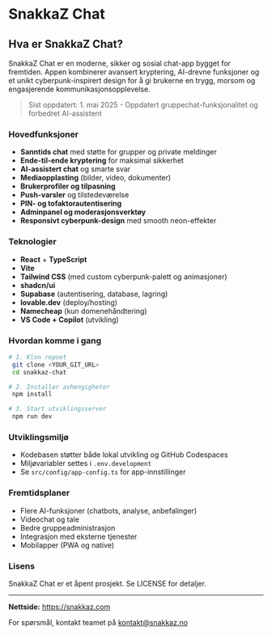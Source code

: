 # SnakkaZ Chat

## Hva er SnakkaZ Chat?

SnakkaZ Chat er en moderne, sikker og sosial chat-app bygget for fremtiden. Appen kombinerer avansert kryptering, AI-drevne funksjoner og et unikt cyberpunk-inspirert design for å gi brukerne en trygg, morsom og engasjerende kommunikasjonsopplevelse.

> Sist oppdatert: 1. mai 2025 - Oppdatert gruppechat-funksjonalitet og forbedret AI-assistent

### Hovedfunksjoner
- **Sanntids chat** med støtte for grupper og private meldinger
- **Ende-til-ende kryptering** for maksimal sikkerhet
- **AI-assistert chat** og smarte svar
- **Mediaopplasting** (bilder, video, dokumenter)
- **Brukerprofiler og tilpasning**
- **Push-varsler** og tilstedeværelse
- **PIN- og tofaktorautentisering**
- **Adminpanel og moderasjonsverktøy**
- **Responsivt cyberpunk-design** med smooth neon-effekter

### Teknologier
- **React** + **TypeScript**
- **Vite**
- **Tailwind CSS** (med custom cyberpunk-palett og animasjoner)
- **shadcn/ui**
- **Supabase** (autentisering, database, lagring)
- **lovable.dev** (deploy/hosting)
- **Namecheap** (kun domenehåndtering)
- **VS Code + Copilot** (utvikling)

### Hvordan komme i gang

```sh
# 1. Klon repoet
 git clone <YOUR_GIT_URL>
 cd snakkaz-chat

# 2. Installer avhengigheter
 npm install

# 3. Start utviklingsserver
 npm run dev
```

### Utviklingsmiljø
- Kodebasen støtter både lokal utvikling og GitHub Codespaces
- Miljøvariabler settes i `.env.development`
- Se `src/config/app-config.ts` for app-innstillinger

### Fremtidsplaner
- Flere AI-funksjoner (chatbots, analyse, anbefalinger)
- Videochat og tale
- Bedre gruppeadministrasjon
- Integrasjon med eksterne tjenester
- Mobilapper (PWA og native)

### Lisens
SnakkaZ Chat er et åpent prosjekt. Se LICENSE for detaljer.

---

**Nettside:** https://snakkaz.com

For spørsmål, kontakt teamet på [kontakt@snakkaz.no](mailto:kontakt@snakkaz.no)
